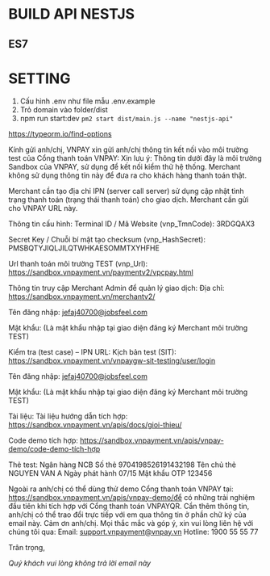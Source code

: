 # BUILD API NESTJS



## ES7


# SETTING
1. Cấu hình .env như file mẫu .env.example
2. Trỏ domain vào folder/dist
3. npm run start:dev
   `pm2 start dist/main.js --name "nestjs-api"`

   


https://typeorm.io/find-options



Kính gửi anh/chị,
VNPAY xin gửi anh/chị thông tin kết nối vào môi trường test của Cổng thanh toán VNPAY:
Xin lưu ý:
Thông tin dưới đây là môi trường Sandbox của VNPAY, sử dụng để kết nối kiểm thử hệ thống. Merchant không sử dụng thông tin này để đưa ra cho khách hàng thanh toán thật.

Merchant cần tạo địa chỉ IPN (server call server) sử dụng cập nhật tình trạng thanh toán (trạng thái thanh toán) cho giao dịch. Merchant cần gửi cho VNPAY URL này.

Thông tin cấu hình:
Terminal ID / Mã Website (vnp_TmnCode): 3RDGQAX3

Secret Key / Chuỗi bí mật tạo checksum (vnp_HashSecret): PMSBQTYJIQLJILQTWHKAESOMMTXYHFHE

Url thanh toán môi trường TEST (vnp_Url): https://sandbox.vnpayment.vn/paymentv2/vpcpay.html

Thông tin truy cập Merchant Admin để quản lý giao dịch:
Địa chỉ: https://sandbox.vnpayment.vn/merchantv2/

Tên đăng nhập: jefaj40700@jobsfeel.com

Mật khẩu: (Là mật khẩu nhập tại giao diện đăng ký Merchant môi trường TEST)

Kiểm tra (test case) – IPN URL:
Kịch bản test (SIT): https://sandbox.vnpayment.vn/vnpaygw-sit-testing/user/login

Tên đăng nhập: jefaj40700@jobsfeel.com

Mật khẩu: (Là mật khẩu nhập tại giao diện đăng ký Merchant môi trường TEST)

Tài liệu:
Tài liệu hướng dẫn tích hợp: https://sandbox.vnpayment.vn/apis/docs/gioi-thieu/

Code demo tích hợp: https://sandbox.vnpayment.vn/apis/vnpay-demo/code-demo-tích-hợp

Thẻ test:
Ngân hàng	NCB
Số thẻ	9704198526191432198
Tên chủ thẻ	NGUYEN VAN A
Ngày phát hành	07/15
Mật khẩu OTP	123456

Ngoài ra anh/chị có thể dùng thử demo Cổng thanh toán VNPAY tại: https://sandbox.vnpayment.vn/apis/vnpay-demo/để có những trải nghiệm đầu tiên khi tích hợp với Cổng thanh toán VNPAYQR.
Cần thêm thông tin, anh/chị có thể trao đổi trực tiếp với em qua thông tin ở phần chữ ký của email này.
Cảm ơn anh/chị.
Mọi thắc mắc và góp ý, xin vui lòng liên hệ với chúng tôi qua:
Email: support.vnpayment@vnpay.vn
Hotline: 1900 55 55 77

Trân trọng,

*Quý khách vui lòng không trả lời email này*

